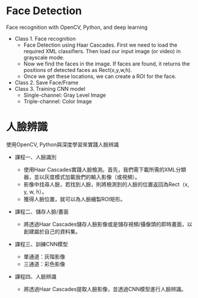 # Face Detection
 Face recognition with OpenCV, Python, and deep learning
 
* Class 1. Face recognition
    * Face Detection using Haar Cascades. First we need to load the required XML classifiers. Then load our input image (or video) in grayscale mode.
    * Now we find the faces in the image. If faces are found, it returns the positions of detected faces as Rect(x,y,w,h). 
    * Once we get these locations, we can create a ROI for the face.
* Class 2. Save Face/Frame
* Class 3. Training CNN model
    * Single-channel: Gray Level Image
    * Triple-channel: Color Image




# 人臉辨識
使用OpenCV, Python與深度學習來實踐人臉辨識

* 課程一、人臉識別
    * 使用Haar Cascades實踐人臉檢測。首先，我們需下載所需的XML分類器，並以灰度模式加載我們的輸入影像（或視頻）。
    * 影像中找尋人臉，若找到人臉，則將檢測到的人臉的位置返回為Rect（x, y, w, h）。
    * 獲得人臉位置，就可以為人臉繪製ROI矩形。

* 課程二、儲存人臉/畫面
    * 將透過Haar Cascades儲存人臉影像或是儲存視頻/攝像頭的即時畫面，以創建屬於自己的資料集。
    
* 課程三、訓練CNN模型
    * 單通道：灰階影像
    * 三通道：彩色影像

* 課程四、人臉辨識
    * 將透過Haar Cascades提取人臉影像，並透過CNN模型進行人臉辨識。

